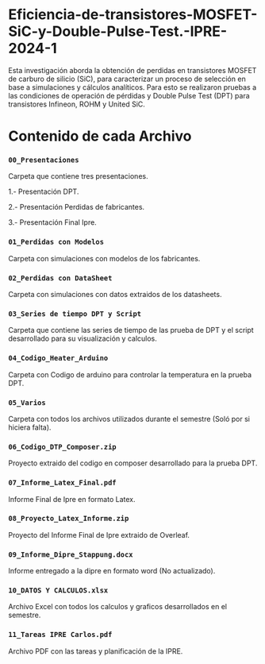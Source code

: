 # Eficiencia-de-transistores-MOSFET-SiC-y-Double-Pulse-Test.-IPRE-2024-1
Esta investigación aborda la obtención de perdidas en transistores MOSFET de carburo de silicio (SiC), para caracterizar un proceso de selección en base a simulaciones y cálculos analíticos. Para esto se realizaron pruebas a las condiciones de operación de pérdidas y Double Pulse Test (DPT) para transistores Infineon, ROHM y United SiC.

# Contenido de cada Archivo

### ```00_Presentaciones```
Carpeta que contiene tres presentaciones.

1.- Presentación DPT.

2.- Presentación Perdidas de fabricantes.

3.- Presentación Final Ipre.

### ```01_Perdidas con Modelos```
Carpeta con simulaciones con modelos de los fabricantes.

### ```02_Perdidas con DataSheet```
Carpeta con simulaciones con datos extraidos de los datasheets.

### ```03_Series de tiempo DPT y Script```
Carpeta que contiene las series de tiempo de las prueba de DPT y el script desarrollado para su visualización y calculos.

### ```04_Codigo_Heater_Arduino```
Carpeta con Codigo de arduino para controlar la temperatura en la prueba DPT.

### ```05_Varios```
Carpeta con todos los archivos utilizados durante el semestre (Soló por si hiciera falta).

### ```06_Codigo_DTP_Composer.zip```
Proyecto extraido del codigo en composer desarrollado para la prueba DPT.

### ```07_Informe_Latex_Final.pdf```
Informe Final de Ipre en formato Latex.

### ```08_Proyecto_Latex_Informe.zip```
Proyecto del Informe Final de Ipre extraido de Overleaf.

### ```09_Informe_Dipre_Stappung.docx```
Informe entregado a la dipre en formato word (No actualizado).

### ```10_DATOS Y CALCULOS.xlsx```
Archivo Excel con todos los calculos y graficos desarrollados en el semestre.

### ```11_Tareas IPRE Carlos.pdf```
Archivo PDF con las tareas y planificación de la IPRE.
